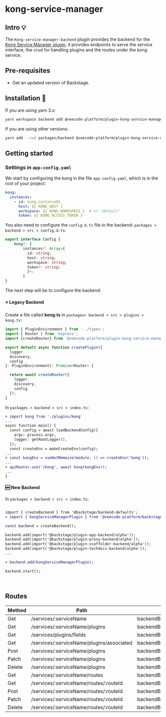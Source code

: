 # kong-service-manager

## Intro 💡

The `Kong-service-manager-backend` plugin provides the backend for the [Kong Service Manager plugin](https://github.com/veecode-platform/platform-backstage-plugins/tree/master/plugins/kong-service-manager),
it provides endpoints to serve the service interface, the crud for handling plugins and the routes under the kong service.

## Pre-requisites

- Get an updated version of Backstage.
  

## Installation 🔧


If you are using yarn 3.x:

```bash
yarn workspace backend add @veecode-platform/plugin-kong-service-manager-backend
```

If you are using other versions:

```bash
yarn add --cwd packages/backend @veecode-platform/plugin-kong-service-manager-backend
```


## Getting started

### Settings in `app-config.yaml`

We start by configuring the kong in the file `app-config.yaml`, which is in the root of your project:

```yaml
kong:
  instances:
    - id: kong-instance01
      host: ${ KONG_HOST ]
      workspace: ${ KONG_WORKSPACE }  # or "default"
      token: ${ KONG_ACCESS_TOKEN }
   ```

You also need to configure the `config.d.ts` file in the backend:
`packages > backend > src > config.d.ts`:

```ts
export interface Config {
    kong?: {
        instances?: Array<{
          id: string;
          host: string;
          workspace: string;
          token?: string;
          }>;
        }
}
```


The next step will be to configure the backend:

#### ⭐ Legacy Backend

Create a file called **kong.ts** in `packages> backend > src > plugins > kong.ts`:

```ts
import { PluginEnvironment } from '../types';
import { Router } from 'express';
import {createRouter} from '@veecode-platform/plugin-kong-service-manager-backend';

export default async function createPlugin({
  logger,
  discovery,
  config
}: PluginEnvironment): Promise<Router> {

  return await createRouter({
    logger,
    discovery,
    config
  });
}
```
In `packages > backend > src > index.ts`:

```diff
+ import kong from './plugins/kong'
...
async function main() {
  const config = await loadBackendConfig({
    argv: process.argv,
    logger: getRootLogger(),
  });
  const createEnv = makeCreateEnv(config);
...
+ const kongEnv = useHotMemoize(module, () => createEnv('kong'));
...
+ apiRouter.use('/kong', await kong(kongEnv));
...
}
```

#### 🆕 New Backend

In `packages > backend > src > index.ts`:

```diff

import { createBackend } from '@backstage/backend-defaults';
+ import { kongServiceManagerPlugin } from '@veecode-platform/backstage-plugin-infracost-backend';

const backend = createBackend();

backend.add(import('@backstage/plugin-app-backend/alpha'));
backend.add(import('@backstage/plugin-proxy-backend/alpha'));
backend.add(import('@backstage/plugin-scaffolder-backend/alpha'));
backend.add(import('@backstage/plugin-techdocs-backend/alpha'));
...

+ backend.add(kongServiceManagerPlugin);

backend.start();
```

<br>


## Routes

| Method | Path                                        | Endpoint                                               |
|--------|---------------------------------------------|--------------------------------------------------------|
| Get    | /services/:serviceName                      | backendBaseUrl/api/kong/                               |
| Get    | /services/:serviceName/plugins              | backendBaseUrl/api/kong/services/:serviceName/plugins  |
| Get    | /services/plugins/fields                    | backendBaseUrl/api/kong/services/plugins/fields        |
| Get    | /services/:serviceName/plugins/associated   | backendBaseUrl/api/kong/services/:serviceName/plugins/associated |
| Post   | /services/:serviceName/plugins              | backendBaseUrl/api/kong/services/:serviceName/plugins  |
| Patch  | /services/:serviceName/plugins              | backendBaseUrl/api/kong/services/:serviceName/plugins  |
| Delete | /services/:serviceName/plugins              | backendBaseUrl/api/kong/services/:serviceName/plugins  |
| Get    | /services/:serviceName/routes               | backendBaseUrl/api/kong/services/:serviceName/routes   |
| Get    | /services/:serviceName/routes/:routeId      | backendBaseUrl/api/kong/services/:serviceName/routes/:routeId |
| Post   | /services/:serviceName/routes/:routeId      | backendBaseUrl/api/kong/services/:serviceName/routes/:routeId |
| Patch  | /services/:serviceName/routes/:routeId      | backendBaseUrl/api/kong/services/:serviceName/routes/:routeId |
| Delete | /services/:serviceName/routes/:routeId      | backendBaseUrl/api/kong/services/:serviceName/routes/:routeId |


